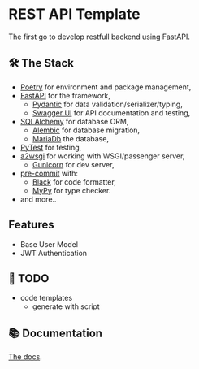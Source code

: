 # REST API Template

The first go to develop restfull backend using FastAPI.


## 🛠 The Stack
- [Poetry](https://python-poetry.org/) for environment and package management,
- [FastAPI](https://fastapi.tiangolo.com/) for the framework,
    - [Pydantic](https://pydantic-docs.helpmanual.io/) for data validation/serializer/typing,
    - [Swagger UI](https://github.com/swagger-api/swagger-ui) for API documentation and testing,
- [SQLAlchemy](https://docs.sqlalchemy.org/) for database ORM,
    - [Alembic](https://alembic.sqlalchemy.org/) for database migration,
    - [MariaDb](https://mariadb.com/) the database,
- [PyTest](https://docs.pytest.org/) for testing,
- [a2wsgi](https://github.com/abersheeran/a2wsgi) for working with WSGI/passenger server,
    - [Gunicorn](https://gunicorn.org/) for dev server,
- [pre-commit](https://pre-commit.com/) with:
    - [Black](https://black.readthedocs.io/) for code formatter,
    - [MyPy](https://mypy.readthedocs.io/) for type checker.
- and more..


## Features
- Base User Model
- JWT Authentication


## 📝 TODO
- code templates
    - generate with script


## 📚 Documentation

[The docs](./DOCS.md).
